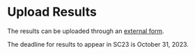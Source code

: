 
Upload Results
==============

The results can be uploaded through an
[external form](https://docs.google.com/forms/d/e/1FAIpQLSetOEKVSDWA5k-YRZHqIPKO9XO0Oyyld7-i0jHCan1MuXoJWA/viewform?usp=sf_link).

The deadline for results to appear in SC23 is October 31, 2023.
